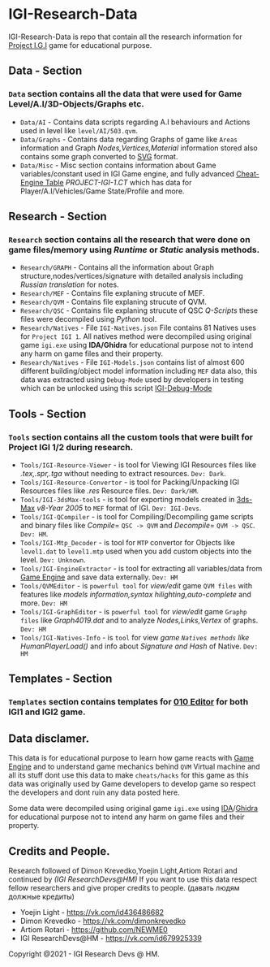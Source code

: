 # IGI-Research-Data
IGI-Research-Data is repo that contain all the research information for [Project I.G.I](https://en.wikipedia.org/wiki/Project_I.G.I.) game for educational purpose.

## Data - Section
### `Data` section contains all the data that were used for Game Level/A.I/3D-Objects/Graphs etc.
- `Data/AI` - Contains data scripts regarding A.I behaviours and Actions used in level like `level/AI/503.qvm`.
- `Data/Graphs` - Contains data regarding Graphs of game like `Areas` information and Graph _Nodes,Vertices,Material_ information stored also contains some graph converted to [SVG](https://en.wikipedia.org/wiki/Scalable_Vector_Graphics) format.
- `Data/Misc` - Misc section contains information about Game variables/constant used in IGI Game engine, and fully advanced [Cheat-Engine Table](https://en.wikipedia.org/wiki/Cheat_Engine) _PROJECT-IGI-1.CT_ 
which has data for Player/A.I/Vehicles/Game State/Profile and more.

## Research - Section
### `Research` section contains all the research that were done on game files/memory using _Runtime_ or _Static_ analysis methods.
- `Research/GRAPH` - Contains all the information about Graph structure,nodes/vertices/signature with detailed analysis including _Russian translation_ for notes.
- `Research/MEF` - Contains file explaning strucute of MEF.
- `Research/QVM` - Contains file explaning strucute of QVM.
- `Research/QSC` - Contains file explaning strucute of QSC _Q-Scripts_ these files were decompiled using *Python* tool.
- `Research/Natives` - File `IGI-Natives.json` File contains 81 Natives uses for `Project IGI 1`.
  All natives method were decompiled using original game `igi.exe` using **IDA/Ghidra** for educational purpose not to intend any harm on game files and their property.
- `Research/Natives` - File `IGI-Models.json` contains list of almost 600 different building/object model information including `MEF` data also, this data was extracted using `Debug-Mode` used by developers in testing which can be unlocked using this script [IGI-Debug-Mode](https://gist.github.com/haseeb-heaven/721d82fccc8de3e6da95cfa609230cea) </br>

## Tools - Section
### `Tools` section contains all the custom tools that were built for Project IGI 1/2 during research.
- `Tools/IGI-Resource-Viewer` - is tool for Viewing IGI Resources files like _.tex,.spr,.tga_ without needing to extract resources. `Dev: Dark`.
- `Tools/IGI-Resource-Convertor` - is tool for Packing/Unpacking IGI Resources files like _.res_ Resource files. `Dev: Dark/HM`.
- `Tools/IGI-3dsMax-tools` - is tool for exporting models created in [3ds-Max](https://en.wikipedia.org/wiki/Autodesk_3ds_Max) _v8-Year 2005_ to `MEF` format of IGI. `Dev: IGI-Devs`.
- `Tools/IGI-QCompiler` - is tool for Compiling/Decompiling game scripts and binary files like _Compile_= `QSC -> QVM` and _Decompile_= `QVM -> QSC`. `Dev: HM`.
- `Tools/IGI-Mtp_Decoder` - is tool for `MTP` convertor for Objects like `level1.dat` to `level1.mtp` used when you add custom objects into the level. `Dev: Unknown`.
- `Tools/IGI-EngineExtractor` - is tool for extracting all variables/data from [Game Engine](https://en.wikipedia.org/wiki/Game_engine) and save data externally. `Dev: HM`
- `Tools/QVMEditor` - is `powerful tool` for _view/edit_ game `QVM files` with features like _models information,syntax hilighting,auto-complete_ and more. `Dev: HM`
- `Tools/IGI-GraphEditor` - is `powerful tool` for _view/edit_ game `Graphp files` like _Graph4019.dat_ and to analyze _Nodes,Links,Vertex_ of graphs. `Dev: HM`
- `Tools/IGI-Natives-Info` - is `tool` for view _game `Natives methods` like HumanPlayerLoad()_ and info about _Signature and Hash_ of Native. `Dev: HM`

## Templates - Section
### `Templates` section contains templates for [010 Editor](https://www.sweetscape.com/010editor/) for both IGI1 and IGI2 game.

## Data disclamer.
This data is for educational purpose to learn how game reacts with [Game Engine](https://en.wikipedia.org/wiki/Game_engine) and to understand game mechanics behind `QVM` Virtual machine and all its stuff dont use this data to make `cheats/hacks` for this game as this data was originally used by Game developers to develop game so respect the developers and dont ruin any data posted here.

Some data were decompiled using original game `igi.exe` using [IDA](https://hex-rays.com/ida-pro/)/[Ghidra](https://ghidra-sre.org/) for educational purpose not to intend any harm on game files and their property.

## Credits and People.
Research followed of Dimon Krevedko,Yoejin Light,Artiom Rotari and continued by _(IGI ResearchDevs@HM)_
If you want to use this data respect fellow researchers and give proper credits to people. (давать людям должные кредиты)
- Yoejin Light - https://vk.com/id436486682 </br>
- Dimon Krevedko - https://vk.com/dimonkrevedko </br>
- Artiom Rotari - https://github.com/NEWME0 </br>
- IGI ResearchDevs@HM - https://vk.com/id679925339 </br>

Copyright @2021 - IGI Research Devs @ HM.
